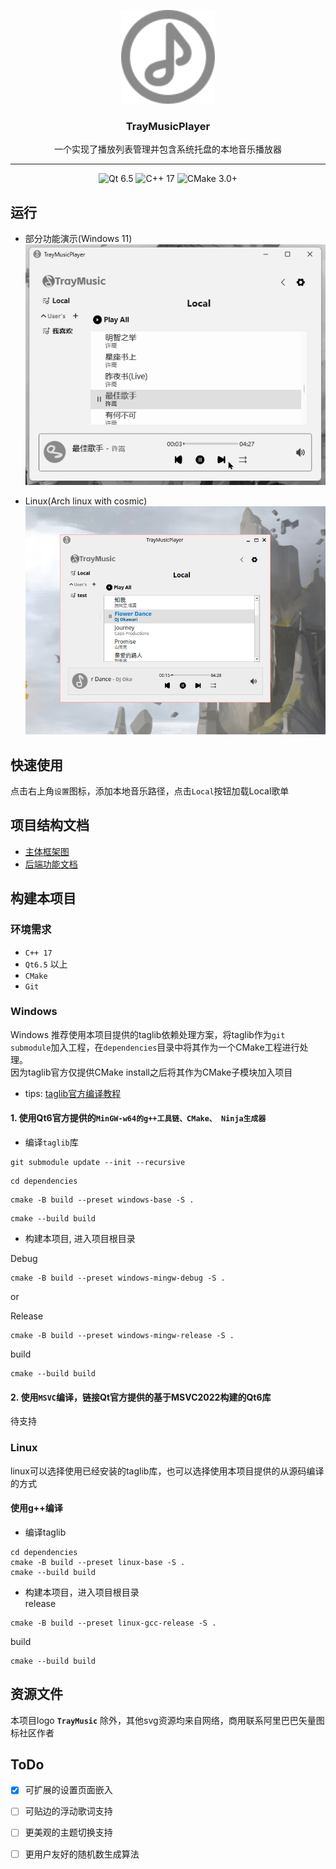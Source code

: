 <p align="center">
  <img src="docs/img/tray-logo.svg" alt="Tray Core Module Icon" width="150">
  <h3 align="center">TrayMusicPlayer</h3>
  <p align="center">
    一个实现了播放列表管理并包含系统托盘的本地音乐播放器
  </p>
</p>

---

<p align="center">
  <img src="https://img.shields.io/badge/Qt-6.5-green?logo=qt&logoColor=white" alt="Qt 6.5"/>
  <img src="https://img.shields.io/badge/C%2B%2B-17-blue?logo=c%2B%2B&logoColor=white" alt="C++ 17"/>
  <img src="https://img.shields.io/badge/CMake-3.20%2B-orange?logo=cmake&logoColor=white" alt="CMake 3.0+"/>
</p>


## 运行
- 部分功能演示(Windows 11)  
  ![show](docs/img/shot_show.gif)

- Linux(Arch linux with cosmic)  
  ![show_linux](docs/img/shot_linux_v0.5.png)

## 快速使用
点击右上角`设置`图标，添加本地音乐路径，点击`Local`按钮加载Local歌单

## 项目结构文档
- [主体框架图](docs/UML/index.md)
- [后端功能文档](docs/Core.md)

## 构建本项目

### 环境需求
- `C++ 17`
- `Qt6.5` 以上
- `CMake`
- `Git`

### Windows
Windows 推荐使用本项目提供的taglib依赖处理方案，将taglib作为`git submodule`加入工程，在`dependencies`目录中将其作为一个CMake工程进行处理。  
因为taglib官方仅提供CMake install之后将其作为CMake子模块加入项目
- tips: [taglib官方编译教程](https://github.com/taglib/taglib/blob/master/INSTALL.md)

#### 1. 使用Qt6官方提供的`MinGW-w64的g++工具链、CMake、 Ninja生成器`

- 编译`taglib`库

```shell
git submodule update --init --recursive
```

```shell
cd dependencies
```

```shell
cmake -B build --preset windows-base -S .
```

```shell
cmake --build build
```

- 构建本项目, 进入项目根目录

Debug
```shell
cmake -B build --preset windows-mingw-debug -S .
```
or 

Release
```shell
cmake -B build --preset windows-mingw-release -S .
```

build
```shell
cmake --build build
```

#### 2. 使用`MSVC`编译，链接Qt官方提供的基于MSVC2022构建的Qt6库

待支持


### Linux
linux可以选择使用已经安装的taglib库，也可以选择使用本项目提供的从源码编译的方式

#### 使用g++编译
- 编译taglib
```shell
cd dependencies
cmake -B build --preset linux-base -S .
cmake --build build
```

- 构建本项目，进入项目根目录  
release
```shell
cmake -B build --preset linux-gcc-release -S .
```
build
```
cmake --build build
```

## 资源文件
本项目logo **`TrayMusic`** 除外，其他svg资源均来自网络，商用联系阿里巴巴矢量图标社区作者

## ToDo
- [x] 可扩展的设置页面嵌入
- [ ] 可贴边的浮动歌词支持
- [ ] 更美观的主题切换支持
- [ ] 更用户友好的随机数生成算法

